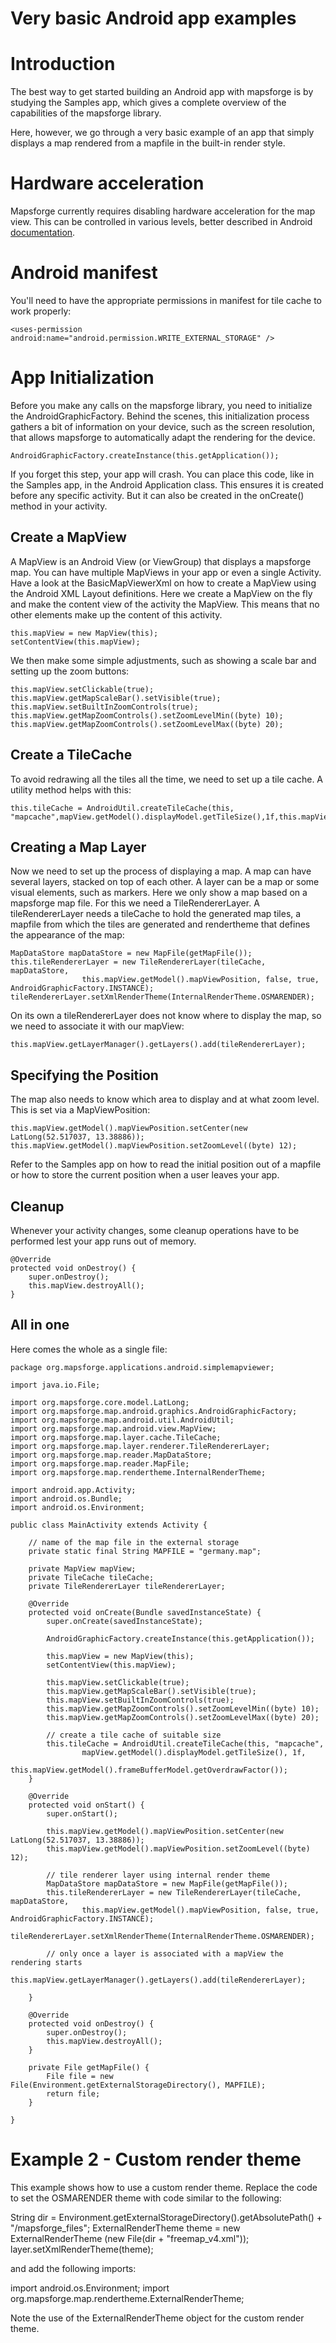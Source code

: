 # Very basic Android app examples

# Introduction

The best way to get started building an Android app with mapsforge is by studying the Samples app, which gives a complete overview of the capabilities of the mapsforge library. 

Here, however, we go through a very basic example of an app that simply displays a map rendered from a mapfile in the built-in render style.  

# Hardware acceleration

Mapsforge currently requires disabling hardware acceleration for the map view. This can be controlled in various levels, better described in Android [documentation](http://developer.android.com/guide/topics/graphics/hardware-accel.html#controlling).

# Android manifest
You'll need to have the appropriate permissions in manifest for tile cache to work properly:

    <uses-permission android:name="android.permission.WRITE_EXTERNAL_STORAGE" />

# App Initialization

Before you make any calls on the mapsforge library, you need to initialize the AndroidGraphicFactory. Behind the scenes, this initialization process gathers a bit of information on your device, such as the screen resolution, that allows mapsforge to automatically adapt the rendering for the device.

    AndroidGraphicFactory.createInstance(this.getApplication());

If you forget this step, your app will crash. You can place this code, like in the Samples app, in the Android Application class. This ensures it is created before any specific activity. But it can also be created in the onCreate() method in your activity.

## Create a MapView

A MapView is an Android View (or ViewGroup) that displays a mapsforge map. You can have multiple MapViews in your app or even a single Activity. Have a look at the BasicMapViewerXml on how to create a MapView using the Android XML Layout definitions. Here we create a MapView on the fly and make the content view of the activity the MapView. This means that no other elements make up the content of this activity.

    this.mapView = new MapView(this);
    setContentView(this.mapView);

We then make some simple adjustments, such as showing a scale bar and setting up the zoom buttons:

    this.mapView.setClickable(true);
    this.mapView.getMapScaleBar().setVisible(true);
    this.mapView.setBuiltInZoomControls(true);
    this.mapView.getMapZoomControls().setZoomLevelMin((byte) 10);
    this.mapView.getMapZoomControls().setZoomLevelMax((byte) 20);

## Create a TileCache

To avoid redrawing all the tiles all the time, we need to set up a tile cache. A utility method helps with this:

    this.tileCache = AndroidUtil.createTileCache(this, "mapcache",mapView.getModel().displayModel.getTileSize(),1f,this.mapView.getModel().frameBufferModel.getOverdrawFactor());

## Creating a Map Layer

Now we need to set up the process of displaying a map. A map can have several layers, stacked on top of each other. A layer can be a map or some visual elements, such as markers. Here we only show a map based on a mapsforge map file. For this we need a TileRendererLayer. A tileRendererLayer needs a tileCache to hold the generated map tiles, a mapfile from which the tiles are generated and rendertheme that defines the appearance of the map:

    MapDataStore mapDataStore = new MapFile(getMapFile());
    this.tileRendererLayer = new TileRendererLayer(tileCache, mapDataStore,
    				this.mapView.getModel().mapViewPosition, false, true, AndroidGraphicFactory.INSTANCE);
    tileRendererLayer.setXmlRenderTheme(InternalRenderTheme.OSMARENDER);

On its own a tileRendererLayer does not know where to display the map, so we need to associate it with our mapView:

    this.mapView.getLayerManager().getLayers().add(tileRendererLayer);

## Specifying the Position

The map also needs to know which area to display and at what zoom level. This is set via a MapViewPosition:

    this.mapView.getModel().mapViewPosition.setCenter(new LatLong(52.517037, 13.38886));
    this.mapView.getModel().mapViewPosition.setZoomLevel((byte) 12);

Refer to the Samples app on how to read the initial position out of a mapfile or how to store the current position when a user leaves your app.

## Cleanup

Whenever your activity changes, some cleanup operations have to be performed lest your app runs out of memory. 

    @Override
    protected void onDestroy() {
    	super.onDestroy();
    	this.mapView.destroyAll();
    }

## All in one

Here comes the whole as a single file:

    package org.mapsforge.applications.android.simplemapviewer;
    
    import java.io.File;
    
    import org.mapsforge.core.model.LatLong;
    import org.mapsforge.map.android.graphics.AndroidGraphicFactory;
    import org.mapsforge.map.android.util.AndroidUtil;
    import org.mapsforge.map.android.view.MapView;
    import org.mapsforge.map.layer.cache.TileCache;
    import org.mapsforge.map.layer.renderer.TileRendererLayer;
    import org.mapsforge.map.reader.MapDataStore;
    import org.mapsforge.map.reader.MapFile;
    import org.mapsforge.map.rendertheme.InternalRenderTheme;
    
    import android.app.Activity;
    import android.os.Bundle;
    import android.os.Environment;
    
    public class MainActivity extends Activity {
    	
    	// name of the map file in the external storage
    	private static final String MAPFILE = "germany.map";
    	
    	private MapView mapView;	
    	private TileCache tileCache;
    	private TileRendererLayer tileRendererLayer;
    
    	@Override
    	protected void onCreate(Bundle savedInstanceState) {
    		super.onCreate(savedInstanceState);
    		
    		AndroidGraphicFactory.createInstance(this.getApplication());
    
    		this.mapView = new MapView(this);
    		setContentView(this.mapView);
    
    		this.mapView.setClickable(true);
    		this.mapView.getMapScaleBar().setVisible(true);
    		this.mapView.setBuiltInZoomControls(true);
    		this.mapView.getMapZoomControls().setZoomLevelMin((byte) 10);
    		this.mapView.getMapZoomControls().setZoomLevelMax((byte) 20);
    
    		// create a tile cache of suitable size
    		this.tileCache = AndroidUtil.createTileCache(this, "mapcache",
    				mapView.getModel().displayModel.getTileSize(), 1f, 
    				this.mapView.getModel().frameBufferModel.getOverdrawFactor());
    	}
    
    	@Override
    	protected void onStart() {
    		super.onStart();
    		
    		this.mapView.getModel().mapViewPosition.setCenter(new LatLong(52.517037, 13.38886));
    		this.mapView.getModel().mapViewPosition.setZoomLevel((byte) 12);
    
    		// tile renderer layer using internal render theme
    		MapDataStore mapDataStore = new MapFile(getMapFile());
    		this.tileRendererLayer = new TileRendererLayer(tileCache, mapDataStore,
    				this.mapView.getModel().mapViewPosition, false, true, AndroidGraphicFactory.INSTANCE);
    		tileRendererLayer.setXmlRenderTheme(InternalRenderTheme.OSMARENDER);
    		
    		// only once a layer is associated with a mapView the rendering starts
    		this.mapView.getLayerManager().getLayers().add(tileRendererLayer);
    
    	}
    
    	@Override
    	protected void onDestroy() {
    		super.onDestroy();
    		this.mapView.destroyAll();
    	}
    	
    	private File getMapFile() {
    		File file = new File(Environment.getExternalStorageDirectory(), MAPFILE);
    		return file;
    	}
    
    }

# Example 2 - Custom render theme 

This example shows how to use a custom render theme. Replace the code
to set the OSMARENDER theme with code similar to the following:

String dir = Environment.getExternalStorageDirectory().getAbsolutePath() + "/mapsforge_files";
ExternalRenderTheme theme = new ExternalRenderTheme (new File(dir + "freemap_v4.xml"));
layer.setXmlRenderTheme(theme);

and add the following imports:

import android.os.Environment;
import org.mapsforge.map.rendertheme.ExternalRenderTheme;

Note the use of the ExternalRenderTheme object for the custom render theme.
